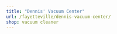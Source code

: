 ```yaml
---
title: "Dennis' Vacuum Center"
url: /fayetteville/dennis-vacuum-center/
shop: vacuum cleaner
---
```

